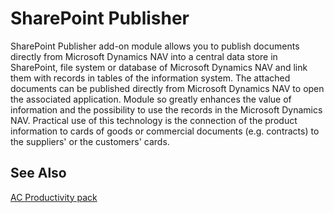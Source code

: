﻿---
Title: "SharePoint Publisher"
Author: AutoCont
Date: 07/31/2018
Product: dynamics-nav-2018
Contentlocale: en
---

# <a name = "ac-pp-sharepoint-publisher.md" > </a> SharePoint Publisher

SharePoint Publisher add-on module allows you to publish documents directly from Microsoft Dynamics NAV into a central data store in SharePoint, file system or database of Microsoft Dynamics NAV and link them with records in tables of the information system. The attached documents can be published directly from Microsoft Dynamics NAV to open the associated application. Module so greatly enhances the value of information and the possibility to use the records in the Microsoft Dynamics NAV. Practical use of this technology is the connection of the product information to cards of goods or commercial documents (e.g. contracts) to the suppliers' or the customers' cards.

## <a name = "see-also" > </a>See Also  
[AC Productivity pack](ac-pp-productivity-pack.md)  
